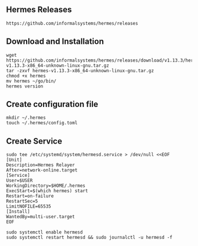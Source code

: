 ## Hermes Releases
```shell
https://github.com/informalsystems/hermes/releases
```
## Download and Installation
```shell
wget https://github.com/informalsystems/hermes/releases/download/v1.13.3/hermes-v1.13.3-x86_64-unknown-linux-gnu.tar.gz
tar -zxvf hermes-v1.13.3-x86_64-unknown-linux-gnu.tar.gz
chmod +x hermes
mv hermes ~/go/bin/
hermes version
```

## Create configuration file
```
mkdir ~/.hermes
touch ~/.hermes/config.toml
```
## Create Service
```shell
sudo tee /etc/systemd/system/hermesd.service > /dev/null <<EOF
[Unit]
Description=Hermes Relayer
After=network-online.target
[Service]
User=$USER
WorkingDirectory=$HOME/.hermes
ExecStart=$(which hermes) start
Restart=on-failure
RestartSec=5
LimitNOFILE=65535
[Install]
WantedBy=multi-user.target
EOF
```
```
sudo systemctl enable hermesd
sudo systemctl restart hermesd && sudo journalctl -u hermesd -f
```
